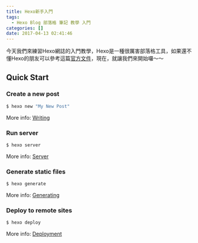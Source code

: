 ```yaml
---
title: Hexo新手入門
tags:
  - Hexo Blog 部落格 筆記 教學 入門
categories: []
date: 2017-04-13 02:41:46
---
```


今天我們來練習Hexo網誌的入門教學，Hexo是一種很厲害部落格工具，如果還不懂Hexo的朋友可以參考這篇[官方文件]()，現在，就讓我們來開始囉～～


## Quick Start

### Create a new post

``` bash
$ hexo new "My New Post"
```
<!-- more -->

More info: [Writing](https://hexo.io/docs/writing.html)

### Run server

``` bash
$ hexo server
```

More info: [Server](https://hexo.io/docs/server.html)

### Generate static files

``` bash
$ hexo generate
```

More info: [Generating](https://hexo.io/docs/generating.html)

### Deploy to remote sites

``` bash
$ hexo deploy
```

More info: [Deployment](https://hexo.io/docs/deployment.html)
